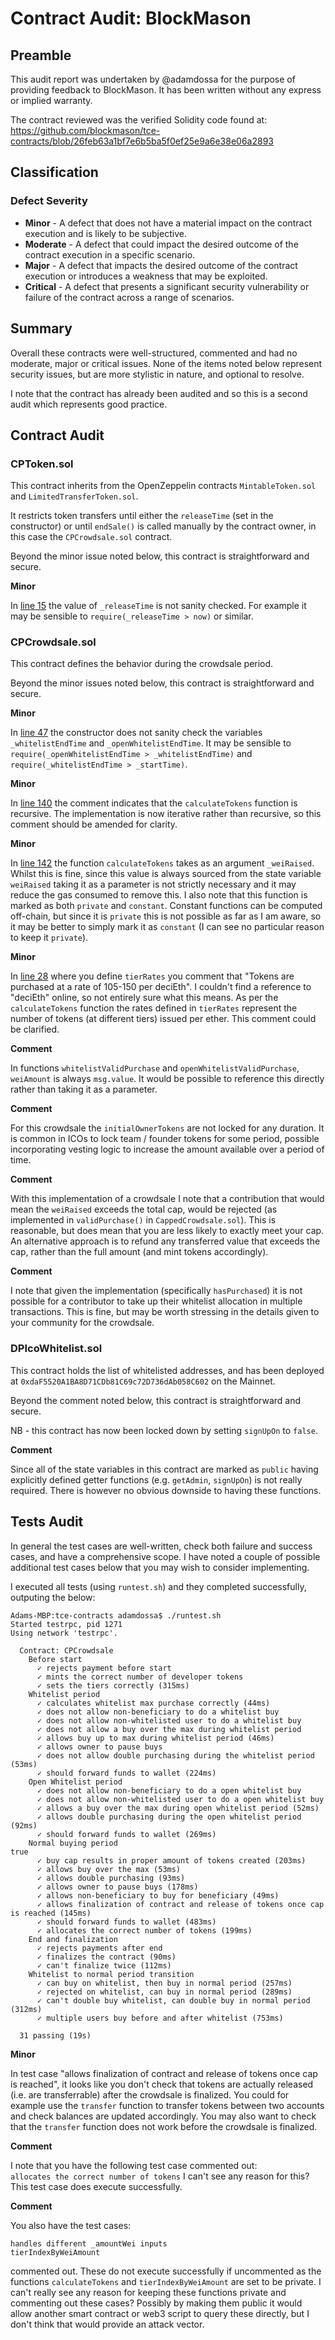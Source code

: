# Contract Audit: BlockMason

## Preamble
This audit report was undertaken by @adamdossa for the purpose of providing feedback to BlockMason. It has been written without any express or implied warranty.

The contract reviewed was the verified Solidity code found at:  
https://github.com/blockmason/tce-contracts/blob/26feb63a1bf7e6b5ba5f0ef25e9a6e38e06a2893

## Classification

### Defect Severity
* **Minor** - A defect that does not have a material impact on the contract execution and is likely to be subjective.
* **Moderate** - A defect that could impact the desired outcome of the contract execution in a specific scenario.
* **Major** - A defect that impacts the desired outcome of the contract execution or introduces a weakness that may be exploited.
* **Critical** - A defect that presents a significant security vulnerability or failure of the contract across a range of scenarios.

## Summary

Overall these contracts were well-structured, commented and had no moderate, major or critical issues. None of the items noted below represent security issues, but are more stylistic in nature, and optional to resolve.

I note that the contract has already been audited and so this is a second audit which represents good practice.

## Contract Audit

### CPToken.sol

This contract inherits from the OpenZeppelin contracts `MintableToken.sol` and `LimitedTransferToken.sol`.

It restricts token transfers until either the `releaseTime` (set in the constructor) or until `endSale()` is called manually by the contract owner, in this case the `CPCrowdsale.sol` contract.

Beyond the minor issue noted below, this contract is straightforward and secure.

**Minor**

In [line 15](https://github.com/blockmason/tce-contracts/blob/26feb63a1bf7e6b5ba5f0ef25e9a6e38e06a2893/contracts/CPToken.sol#L15) the value of `_releaseTime` is not sanity checked. For example it may be sensible to `require(_releaseTime > now)` or similar.

### CPCrowdsale.sol

This contract defines the behavior during the crowdsale period.

Beyond the minor issues noted below, this contract is straightforward and secure.

**Minor**

In [line 47](https://github.com/blockmason/tce-contracts/blob/26feb63a1bf7e6b5ba5f0ef25e9a6e38e06a2893/contracts/CPCrowdsale.sol#L47) the constructor does not sanity check the variables `_whitelistEndTime` and `_openWhitelistEndTime`. It may be sensible to `require(_openWhitelistEndTime > _whitelistEndTime)` and `require(_whitelistEndTime > _startTime)`.

**Minor**

In [line 140](https://github.com/blockmason/tce-contracts/blob/26feb63a1bf7e6b5ba5f0ef25e9a6e38e06a2893/contracts/CPCrowdsale.sol#L140) the comment indicates that the `calculateTokens` function is recursive. The implementation is now iterative rather than recursive, so this comment should be amended for clarity.

**Minor**

In [line 142](https://github.com/blockmason/tce-contracts/blob/26feb63a1bf7e6b5ba5f0ef25e9a6e38e06a2893/contracts/CPCrowdsale.sol#L142) the function `calculateTokens` takes as an argument `_weiRaised`. Whilst this is fine, since this value is always sourced from the state variable `weiRaised` taking it as a parameter is not strictly necessary and it may reduce the gas consumed to remove this. I also note that this function is marked as both `private` and `constant`. Constant functions can be computed off-chain, but since it is `private` this is not possible as far as I am aware, so it may be better to simply mark it as `constant` (I can see no particular reason to keep it `private`).

**Minor**

In [line 28](https://github.com/blockmason/tce-contracts/blob/26feb63a1bf7e6b5ba5f0ef25e9a6e38e06a2893/contracts/CPCrowdsale.sol#L28) where you define `tierRates` you comment that "Tokens are purchased at a rate of 105-150 per deciEth". I couldn't find a reference to "deciEth" online, so not entirely sure what this means. As per the `calculateTokens` function the rates defined in `tierRates` represent the number of tokens (at different tiers) issued per ether. This comment could be clarified.

**Comment**

In functions `whitelistValidPurchase` and `openWhitelistValidPurchase`, `weiAmount` is always `msg.value`. It would be possible to reference this directly rather than taking it as a parameter.

**Comment**

For this crowdsale the `initialOwnerTokens` are not locked for any duration. It is common in ICOs to lock team / founder tokens for some period, possible incorporating vesting logic to increase the amount available over a period of time.

**Comment**

With this implementation of a crowdsale I note that a contribution that would mean the `weiRaised` exceeds the total cap, would be rejected (as implemented in `validPurchase()` in `CappedCrowdsale.sol`). This is reasonable, but does mean that you are less likely to exactly meet your cap. An alternative approach is to refund any transferred value that exceeds the cap, rather than the full amount (and mint tokens accordingly).

**Comment**

I note that given the implementation (specifically `hasPurchased`) it is not possible for a contributor to take up their whitelist allocation in multiple transactions. This is fine, but may be worth stressing in the details given to your community for the crowdsale.

### DPIcoWhitelist.sol

This contract holds the list of whitelisted addresses, and has been deployed at `0xdaF5520A1BA8D71CDb81C69c72D736dAb058C602` on the Mainnet.

Beyond the comment noted below, this contract is straightforward and secure.

NB - this contract has now been locked down by setting `signUpOn` to `false`.

**Comment**

Since all of the state variables in this contract are marked as `public` having explicitly defined getter functions (e.g. `getAdmin`, `signUpOn`) is not really required. There is however no obvious downside to having these functions.

## Tests Audit

In general the test cases are well-written, check both failure and success cases, and have a comprehensive scope. I have noted a couple of possible additional test cases below that you may wish to consider implementing.

I executed all tests (using `runtest.sh`) and they completed successfully, outputing the below:  
```
Adams-MBP:tce-contracts adamdossa$ ./runtest.sh
Started testrpc, pid 1271
Using network 'testrpc'.

  Contract: CPCrowdsale
    Before start
      ✓ rejects payment before start
      ✓ mints the correct number of developer tokens
      ✓ sets the tiers correctly (315ms)
    Whitelist period
      ✓ calculates whitelist max purchase correctly (44ms)
      ✓ does not allow non-beneficiary to do a whitelist buy
      ✓ does not allow non-whitelisted user to do a whitelist buy
      ✓ does not allow a buy over the max during whitelist period
      ✓ allows buy up to max during whitelist period (46ms)
      ✓ allows owner to pause buys
      ✓ does not allow double purchasing during the whitelist period (53ms)
      ✓ should forward funds to wallet (224ms)
    Open Whitelist period
      ✓ does not allow non-beneficiary to do a open whitelist buy
      ✓ does not allow non-whitelisted user to do a open whitelist buy
      ✓ allows a buy over the max during open whitelist period (52ms)
      ✓ allows double purchasing during the open whitelist period (92ms)
      ✓ should forward funds to wallet (269ms)
    Normal buying period
true
      ✓ buy cap results in proper amount of tokens created (203ms)
      ✓ allows buy over the max (53ms)
      ✓ allows double purchasing (93ms)
      ✓ allows owner to pause buys (178ms)
      ✓ allows non-beneficiary to buy for beneficiary (49ms)
      ✓ allows finalization of contract and release of tokens once cap is reached (145ms)
      ✓ should forward funds to wallet (483ms)
      ✓ allocates the correct number of tokens (199ms)
    End and finalization
      ✓ rejects payments after end
      ✓ finalizes the contract (90ms)
      ✓ can't finalize twice (112ms)
    Whitelist to normal period transition
      ✓ can buy on whitelist, then buy in normal period (257ms)
      ✓ rejected on whitelist, can buy in normal period (289ms)
      ✓ can't double buy whitelist, can double buy in normal period (312ms)
      ✓ multiple users buy before and after whitelist (753ms)

  31 passing (19s)
```

**Minor**

In test case "allows finalization of contract and release of tokens once cap is reached", it looks like you don't check that tokens are actually released (i.e. are transferrable) after the crowdsale is finalized. You could for example use the `transfer` function to transfer tokens between two accounts and check balances are updated accordingly. You may also want to check that the `transfer` function does not work before the crowdsale is finalized.

**Comment**

I note that you have the following test case commented out:  
`allocates the correct number of tokens`
I can't see any reason for this? This test case does execute successfully.

**Comment**

You also have the test cases:  
```
handles different _amountWei inputs
tierIndexByWeiAmount
```
commented out. These do not execute successfully if uncommented as the functions `calculateTokens` and `tierIndexByWeiAmount` are set to be private. I can't really see any reason for keeping these functions private and commenting out these cases? Possibly by making them public it would allow another smart contract or web3 script to query these directly, but I don't think that would provide an attack vector.

